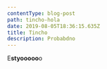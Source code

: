 ```yaml
---
contentType: blog-post
path: tincho-hola
date: 2019-08-05T18:36:15.635Z
title: Tincho
description: Probabdno
---
```


E**styooooo**o
